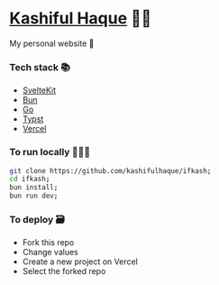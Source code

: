 # [**Kashiful Haque**](https://ifkash.dev) 🧑🏽
My personal website 👋

### **Tech stack** 📚
- [SvelteKit](https://kit.svelte.dev)
- [Bun](https://bun.sh)
- [Go](https://go.dev)
- [Typst](https://github.com/typst/typst)
- [Vercel](https://vercel.com)

### **To run locally** 🏃🏼‍♂️
```sh
git clone https://github.com/kashifulhaque/ifkash;
cd ifkash;
bun install;
bun run dev;
```

### **To deploy** 🗃️
- Fork this repo
- Change values
- Create a new project on Vercel
- Select the forked repo
